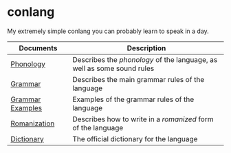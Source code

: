 # conlang
My extremely simple conlang you can probably learn to speak in a day.

| Documents | Description |
|-----------|-------------|
| [Phonology](PHONOLOGY.md) | Describes the *phonology* of the language, as well as some sound rules |
| [Grammar](GRAMMAR.md) | Describes the main grammar rules of the language |
| [Grammar Examples](GRAMMAR_EXAMPLES.md) | Examples of the grammar rules of the language |
| [Romanization](ROMANIZATION.md) | Describes how to write in a *romanized* form of the language |
| [Dictionary](DICTIONARY.md) | The official dictionary for the language |
